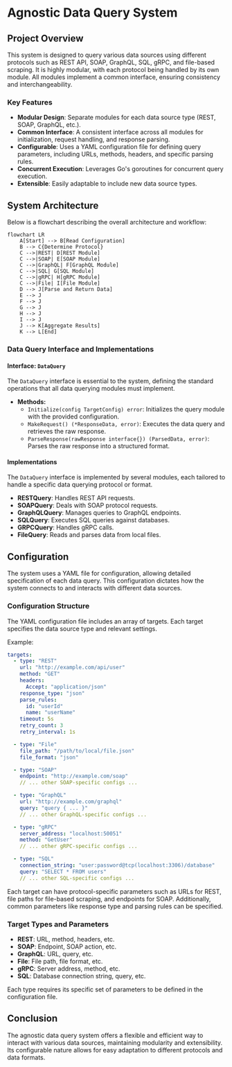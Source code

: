 # Agnostic Data Query System

## Project Overview

This system is designed to query various data sources using different protocols such as REST API, SOAP, GraphQL, SQL, gRPC, and file-based scraping. It is highly modular, with each protocol being handled by its own module. All modules implement a common interface, ensuring consistency and interchangeability.

### Key Features

- **Modular Design**: Separate modules for each data source type (REST, SOAP, GraphQL, etc.).
- **Common Interface**: A consistent interface across all modules for initialization, request handling, and response parsing.
- **Configurable**: Uses a YAML configuration file for defining query parameters, including URLs, methods, headers, and specific parsing rules.
- **Concurrent Execution**: Leverages Go's goroutines for concurrent query execution.
- **Extensible**: Easily adaptable to include new data source types.

## System Architecture

Below is a flowchart describing the overall architecture and workflow:

```mermaid
flowchart LR
    A[Start] --> B[Read Configuration]
    B --> C{Determine Protocol}
    C -->|REST| D[REST Module]
    C -->|SOAP| E[SOAP Module]
    C -->|GraphQL| F[GraphQL Module]
    C -->|SQL| G[SQL Module]
    C -->|gRPC| H[gRPC Module]
    C -->|File| I[File Module]
    D --> J[Parse and Return Data]
    E --> J
    F --> J
    G --> J
    H --> J
    I --> J
    J --> K[Aggregate Results]
    K --> L[End]
```
### Data Query Interface and Implementations

#### Interface: `DataQuery`
The `DataQuery` interface is essential to the system, defining the standard operations that all data querying modules must implement.

- **Methods:**
  - `Initialize(config TargetConfig) error`: Initializes the query module with the provided configuration.
  - `MakeRequest() (*ResponseData, error)`: Executes the data query and retrieves the raw response.
  - `ParseResponse(rawResponse interface{}) (ParsedData, error)`: Parses the raw response into a structured format.

#### Implementations
The `DataQuery` interface is implemented by several modules, each tailored to handle a specific data querying protocol or format.

- **RESTQuery**: Handles REST API requests.
- **SOAPQuery**: Deals with SOAP protocol requests.
- **GraphQLQuery**: Manages queries to GraphQL endpoints.
- **SQLQuery**: Executes SQL queries against databases.
- **GRPCQuery**: Handles gRPC calls.
- **FileQuery**: Reads and parses data from local files.

## Configuration

The system uses a YAML file for configuration, allowing detailed specification of each data query. This configuration dictates how the system connects to and interacts with different data sources.

### Configuration Structure

The YAML configuration file includes an array of targets. Each target specifies the data source type and relevant settings.

Example:

```yaml
targets:
  - type: "REST"
    url: "http://example.com/api/user"
    method: "GET"
    headers:
      Accept: "application/json"
    response_type: "json"
    parse_rules:
      id: "userId"
      name: "userName"
    timeout: 5s
    retry_count: 3
    retry_interval: 1s

  - type: "File"
    file_path: "/path/to/local/file.json"
    file_format: "json"

  - type: "SOAP"
    endpoint: "http://example.com/soap"
    // ... other SOAP-specific configs ...

  - type: "GraphQL"
    url: "http://example.com/graphql"
    query: "query { ... }"
    // ... other GraphQL-specific configs ...

  - type: "gRPC"
    server_address: "localhost:50051"
    method: "GetUser"
    // ... other gRPC-specific configs ...

  - type: "SQL"
    connection_string: "user:password@tcp(localhost:3306)/database"
    query: "SELECT * FROM users"
    // ... other SQL-specific configs ...
```

Each target can have protocol-specific parameters such as URLs for REST, file paths for file-based scraping, and endpoints for SOAP. Additionally, common parameters like response type and parsing rules can be specified.

### Target Types and Parameters

- **REST**: URL, method, headers, etc.
- **SOAP**: Endpoint, SOAP action, etc.
- **GraphQL**: URL, query, etc.
- **File**: File path, file format, etc.
- **gRPC**: Server address, method, etc.
- **SQL**: Database connection string, query, etc.

Each type requires its specific set of parameters to be defined in the configuration file.

## Conclusion

The agnostic data query system offers a flexible and efficient way to interact with various data sources, maintaining modularity and extensibility. Its configurable nature allows for easy adaptation to different protocols and data formats.

